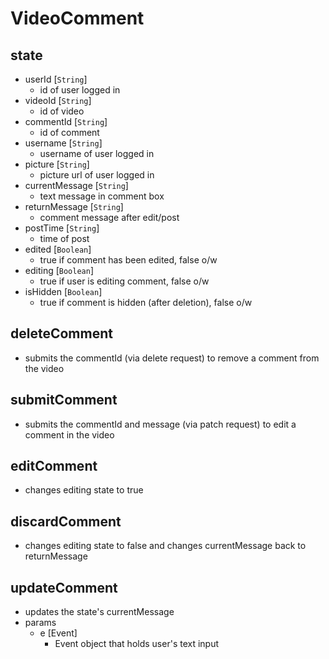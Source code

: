 # VideoComment

## state

- userId [`String`]
    - id of user logged in
- videoId  [`String`]
    - id of video
- commentId  [`String`]
    - id of comment
- username  [`String`]
    - username of user logged in
- picture  [`String`]
    - picture url of user logged in
- currentMessage  [`String`]
    - text message in comment box
- returnMessage  [`String`]
    - comment message after edit/post
- postTime  [`String`]
    - time of post
- edited  [`Boolean`]
    - true if comment has been edited, false o/w
- editing [`Boolean`]
    - true if user is editing comment, false o/w
- isHidden [`Boolean`]
    - true if comment is hidden (after deletion), false o/w

## deleteComment

- submits the commentId (via delete request) to remove a comment from the video

## submitComment

- submits the commentId and message (via patch request) to edit a comment in the video

## editComment

- changes editing state to true

## discardComment

- changes editing state to false and changes currentMessage back to returnMessage

## updateComment

- updates the state's currentMessage
- params
  - e [Event]
    - Event object that holds user's text input